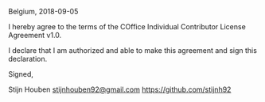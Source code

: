 Belgium, 2018-09-05

I hereby agree to the terms of the COffice Individual Contributor License
Agreement v1.0.

I declare that I am authorized and able to make this agreement and sign this
declaration.

Signed,

Stijn Houben stijnhouben92@gmail.com https://github.com/stijnh92
